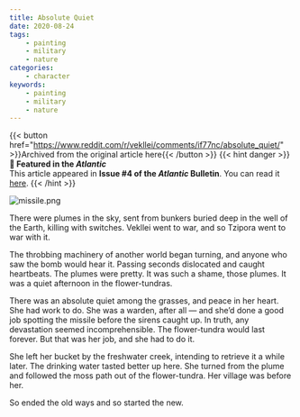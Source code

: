 ```yaml
---
title: Absolute Quiet
date: 2020-08-24
tags:
    - painting
    - military
    - nature
categories:
    - character
keywords:
    - painting
    - military
    - nature
---
```

{{< button href="https://www.reddit.com/r/vekllei/comments/if77nc/absolute_quiet/" >}}Archived from the original article here{{< /button >}}
{{< hint danger >}}
**🌼 Featured in the *Atlantic***  
This article appeared in **Issue #4 of the *Atlantic* Bulletin**. You can read it [here](/docs/millmint/bulletin/2020/4).
{{< /hint >}}

![missile.png](/images/missile.jpg)

There were plumes in the sky, sent from bunkers buried deep in the well of the Earth, killing with switches. Vekllei went to war, and so Tzipora went to war with it.

The throbbing machinery of another world began turning, and anyone who saw the bomb would hear it. Passing seconds dislocated and caught heartbeats. The plumes were pretty. It was such a shame, those plumes. It was a quiet afternoon in the flower-tundras.

There was an absolute quiet among the grasses, and peace in her heart. She had work to do. She was a warden, after all — and she’d done a good job spotting the missile before the sirens caught up. In truth, any devastation seemed incomprehensible. The flower-tundra would last forever. But that was her job, and she had to do it.

She left her bucket by the freshwater creek, intending to retrieve it a while later. The drinking water tasted better up here. She turned from the plume and followed the moss path out of the flower-tundra. Her village was before her.

So ended the old ways and so started the new.

